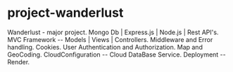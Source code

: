 # project-wanderlust
Wanderlust - major project. Mongo Db | Express.js | Node.js | Rest API's. MVC Framework -- Models | Views | Controllers. Middleware and Error handling. Cookies. User Authentication and Authorization. Map and GeoCoding. CloudConfiguration -- Cloud DataBase Service. Deployment -- Render.
